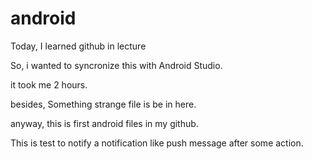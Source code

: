 # android

Today, I learned github in lecture

So, i wanted to syncronize this with Android Studio.

it took me 2 hours.

besides, Something strange file is be in here.

anyway, this is first android files in my github.

This is test to notify a notification like push message after some action. 

